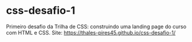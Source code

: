 # css-desafio-1
Primeiro desafio da Trilha de CSS: construindo uma landing page do curso com HTML e CSS.
Site: https://thales-pires45.github.io/css-desafio-1/ 
